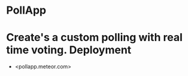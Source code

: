 # PollApp
Create's a custom polling with real time voting.
Deployment
===========
- <pollapp.meteor.com>